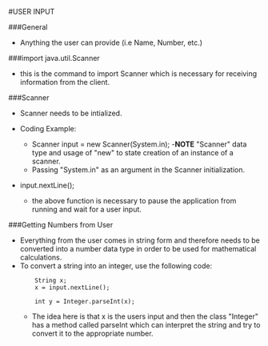 #USER INPUT


###General

- Anything the user can provide (i.e Name, Number, etc.)



###import java.util.Scanner

- this is the command to import Scanner which is necessary for receiving information from the client.



###Scanner

- Scanner needs to be intialized.
- Coding Example:
	- Scanner input = new Scanner(System.in);
	-**NOTE** "Scanner" data type and usage of "new" to state creation of an instance of a scanner.
	- Passing "System.in" as an argument in the Scanner initialization.

- input.nextLine();
	- the above function is necessary to pause the application from running and wait for a user input.


###Getting Numbers from User

- Everything from the user comes in string form and therefore needs to be converted into a number data type in order to be used for mathematical calculations.
- To convert a string into an integer, use the following code:
	```
		String x;
		x = input.nextLine();

		int y = Integer.parseInt(x);
	```
	- The idea here is that x is the users input and then the class "Integer" has a method called parseInt which can interpret the string and try to convert it to the appropriate number.